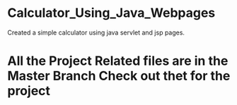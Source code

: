 # Calculator_Using_Java_Webpages
Created a simple calculator using java servlet and jsp pages.
<H1> All the Project Related files are in the Master Branch  Check out thet for the project</H1>
